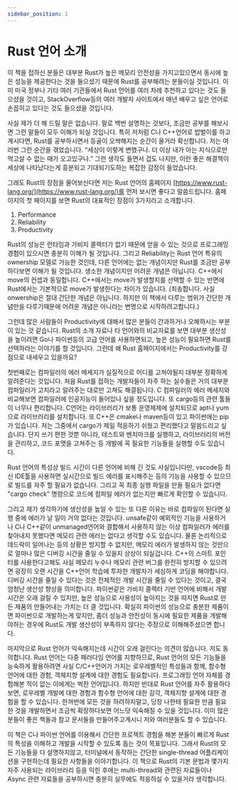 ```yaml
---
sidebar_position: 1
---
```


# Rust 언어 소개

이 책을 접하신 분들은 대부분 Rust가 높은 메모리 안전성을 가지고있으면서 동시에 높은 성능을 제공한다는 것을 들으셨기 때문에 Rust를 공부해려는 분들이실 것입니다. 이미 미국 정부나 기타 여러 기관들에서 Rust 언어를 여러 차례 추천하고 있다는 것도 들으셨을 것이고, StackOverflow등의 여러 개발자 사이트에서 매년 배우고 싶은 언어로 손꼽히고 있다는 것도 들으셨을 것입니다.

사실 제가 더 해 드릴 말은 없습니다. 말로 백번 설명하는 것보다, 조금만 공부를 해보시면 그런 말들이 모두 이해가 되실 것입니다. 특히 저처럼 C나 C++언어로 밥벌이를 하고계시다면, Rust를 공부하시면서 등골이 오싹해지는 순간이 올거라 확신합니다. 저는 여러번 그런 순간을 겪었습니다. “세상이 이렇게 변했구나. 더 이상 내가 아는 지식으로만 먹고살 수 없는 때가 오고있구나.” 그런 생각도 들면서 겁도 나지만, 이런 좋은 해결책이 세상에 나타났다는게 흥분되고 기대되기도하는 복잡한 감정이 들었습니다.

그래도 Rust의 장점을 물어보신다면 저는 Rust 언어의 홈페이지 [https://www.rust-lang.org/](https://www.rust-lang.org/)를 먼저 보시면 좋다고 말씀드립니다. 홈페이지의 첫 페이지를 보면 Rust의 대표적인 장점이 3가지라고 소개합니다.

1. Performance
2. Reliability
3. Productivity  

Rust의 성능은 런타임과 가비지 콜렉터가 없기 때문에 얻을 수 있는 것으로 프로그래밍 경험이 있으시면 충분히 이해가 될 것입니다. 그리고 Reliability는 Rust 언어 특유의 ownership 모델로 가능한 것인데, 다른 언어에는 없는 개념이지만 Rust를 조금만 공부하다보면 이해가 될 것입니다. 생소한 개념이지만 어려운 개념은 아닙니다. C++에서 move의 컨셉과 동일합니다. C++에서는 move가 발생할지를 선택할 수 있는 반면에 Rust에서는 기본적으로 move가 발생한다는 차이가 있습니다. (죄송합니다. 사실 onwership은 절대 간단한 개념은 아닙니다. 하지만 이 책에서 다루는 범위가 간단한 개념만을 다루기때문에 어려운 개념은 아니라는 변명으로 시작하려고합니다.)

그런데 많은 사람들이 Productivity에 대해서 많은 분들이 간과하거나 오해하시는 부분이 있는 것 같습니다. Rust의 소개 자료나 타 언어와의 비교자료를 보면 대부분 생산성을 높이려면 Go나 파이썬등의 고급 언어를 사용하면되고, 높은 성능이 필요하면 Rust를 선택하라는 이야기를 할 것입니다. 그런데 왜 Rust 홈페이지에서는 Productivity를 강점으로 내세우고 있을까요?

첫번째로는 컴파일러의 에러 메세지가 실질적으로 어디를 고쳐야될지 대부분 정확하게 알려준다는 것입니다. 처음 Rust를 접하는 개발자들이 자주 하는 실수들은 거의 대부분 컴파일러가 고치라고 알려주는 대로만 고쳐도 해결됩니다. C 컴파일러의 에러 메세지와 비교해보면 컴파일러에 인공지능이 들어있나 싶을 정도입니다. 또 cargo등의 관련 툴들이 너무나 편리합니다. C언어는 라이브러리가 보통 운영체제에 설치되므로 apt나 yum으로 라이브러리를 설치합니다. 또 C++은 cmake나 maven등이 있고 파이썬에는 pip가 있습니다. 저는 그중에서 cargo가 제일 적응하기 쉬웠고 편리했다고 말씀드리고 싶습니다. 단지 쓰기 편한 것뿐 아니라, 테스트와 벤치마크를 실행하고, 라이브러리의 버전을 관리하고, 코드 포맷을 고쳐주는 등 개발에 꼭 필요한 기능들을 실행할 수도 있습니다.

Rust 언어의 특성상 빌드 시간이 다른 언어에 비해 긴 것도 사실입니다만, vscode등 최신 IDE툴을 사용하면 실시간으로 빌드 에러를 표시해주는 등의 기능을 사용할 수 있으므로 빌드를 자주 할 필요가 없습니다. 그리고 꼭 최종 실행 파일을 만들 필요가 없다면 "cargo check" 명령으로 코드에 컴파일 에러가 없는지만 빠르게 확인할 수 있습니다.

그리고 제가 생각하기에 생산성을 높일 수 있는 또 다른 이유는 바로 컴파일이 된다면 실행 중에 에러가 날 일이 거의 없다는 것입니다. unsafe같이 예외적인 기능을 사용하거나 C나 C++같이 unmanaged언어와 결합해서 사용하지 않는 이상 컴파일러가 에러를 찾아내지 못했다면 메모리 관련 에러는 없다고 생각할 수도 있습니다. 물론 논리적으로 데드락이 일어나는 등의 상황은 방지할 수 없지만, 메모리 에러가 발생하지 않는 것만으로 얼마나 많은 디버깅 시간을 줄일 수 있을지 상상이 되실겁니다. C++의 스마트 포인터를 사용한다고해도 사실 메모리 누수나 메모리 관련 버그를 완전히 방지할 수 있으려면 굉장히 오랜 시간을 C++언어 학습에 투자한 개발자가 세심하게 코딩을 해야합니다. 디버깅 시간을 줄일 수 있다는 것은 전체적인 개발 시간을 줄일 수 있다는 것이고, 결국 엄청난 생산성 향상을 의미합니다. 파이썬같은 가비지 콜렉터 기반 언어에 비해서 개발 시간은 오래 걸릴 수 있지만, 높은 성능으로 사용성이 높아지는 것을 따지면 Rust로 만든 제품의 만들어내는 가치는 더 클 것입니다. 확실히 파이썬의 성능으로 충분한 제품이면 파이썬으로 개발하는게 맞지만, 좀더 성능과 안전성이 동시에 필요한 제품을 개발해야하는 경우에 Rust도 개발 생산성이 부족하지 않다는 주장으로 이해해주셨으면 합니다.

마지막으로 Rust 언어가 익숙해지는데 시간이 오래 걸린다는 의견이 많습니다. 저도 동의합니다. Rust 언어는 다중 패러다임 언어를 지향하므로, Rust 언어의 모든 기능들을 능숙하게 활용하려면 사실 C/C++언어가 가지는 로우레벨적인 특성들과 함께, 함수형 언어에 대한 경험, 객체지향 설계에 대한 경험도 필요합니다. 프로그래밍 언어 자체를 경험해본 적이 없는 이에게는 벅찬 언어입니다. 하지만 반대로 Rust 언어를 자주 활용하다보면, 로우레벨 개발에 대한 경험과 함수형 언어에 대한 감각, 객체지향 설계에 대한 경험을 할 수 있습니다. 한꺼번에 모든 것을 하려하지말고, 당장 나한테 필요한 만큼 필요한 것을 개발하면서 조금씩 확장하다보면 어느덧 익숙해질 수 있을 것입니다. 이미 많은 분들이 좋은 책들과 참고 문서들을 만들어주고계시니 저와 여러분들도 할 수 있습니다.

이 책은 C나 파이썬 언어를 이용해서 간단한 프로젝트 경험을 해본 분들이 빠르게 Rust의 특성을 이해하고 개발을 시작할 수 있도록 돕는 것이 목표입니다. 그래서 Rust의 모든 기능들을 다 설명하지않고, 터미널에서 동작하는 간단한 single-thread 어플리케이션을 구현하는데 필요한 사항들을 이야기합니다. 이 책으로 Rust의 기본 문법과 몇가지 자주 사용되는 라이브러리 등을 익힌 후에는 multi-thread와 관련된 자료들이나 Async 관련 자료들을 공부하시면 충분히 실무에도 적응하실 수 있을거라 생각합니다.
